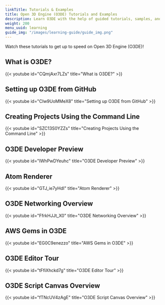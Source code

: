 ```yaml
---
linkTitle: Tutorials & Examples
title: Open 3D Engine (O3DE) Tutorials and Examples
description: Learn O3DE with the help of guided tutorials, samples, and recipes.
weight: 200
menu_uuid: learning
guide_img: "/images/learning-guide/guide_img.png"
---
```



Watch these tutorials to get up to speed on Open 3D Engine (O3DE)!

## What is O3DE?

{{< youtube id="CQmjAxr7LZs" title="What is O3DE?" >}}

## Setting up O3DE from GitHub

{{< youtube id="CIw9UoMMeX8" title="Setting up O3DE from GitHub" >}}

## Creating Projects Using the Command Line

{{< youtube id="SZC13S0YZZs" title="Creating Projects Using the Command Line" >}}

## O3DE Developer Preview

{{< youtube id="lWhPwDYeuhc" title="O3DE Developer Preview" >}}

## Atom Renderer

{{< youtube id="GTJ_ie7yHdI" title="Atom Renderer" >}}

## O3DE Networking Overview

{{< youtube id="FfrkHJJt_X0" title="O3DE Networking Overview" >}}

## AWS Gems in O3DE

{{< youtube id="EG0C9enezzo" title="AWS Gems in O3DE" >}}

## O3DE Editor Tour

{{< youtube id="tFfiXhckd7g" title="O3DE Editor Tour" >}}

## O3DE Script Canvas Overview

{{< youtube id="fTNcUV4zAgE" title="O3DE Script Canvas Overview" >}}

